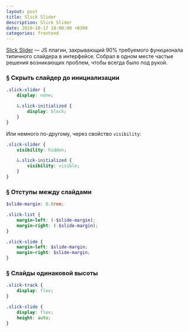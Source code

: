 ```yaml
---
layout: post
title: Slick Slider
description: Slick Slider
date: 2019-10-17 18:00:00 +0300
categories: frontend
---
```


<p><a href="https://kenwheeler.github.io/slick/" rel="noopener noreferrer" target="_blank">Slick Slider</a>&nbsp;&mdash; JS&nbsp;плагин, закрывающий&nbsp;90% требуемого функционала типичного слайдера в&nbsp;интерфейсе. Собрал в&nbsp;одном месте частые решения возникающих проблем, чтобы всегда было под рукой.</p>

<h3 id="hide-slider"><a href="#hide-slider" class="post__anchor">§</a> Скрыть слайдер до&nbsp;инициализации</h3>

```scss
.slick-slider {
    display: none;

    &.slick-initialized {
        display: block;
    }
}
```

<p>Или немного по-другому, через свойство <code class="code">visibility</code>:</p>

```scss
.slick-slider {
    visibility: hidden; 

    &.slick-initialized {
        visibility: visible;
    }
}
```

<h3 id="slides-margin"><a href="#slides-margin" class="post__anchor">§</a> Отступы между слайдами</h3>

```scss
$slide-margin: 0.8rem;

.slick-list {
    margin-left: (-$slide-margin);
    margin-right: (-$slide-margin);
}

.slick-slide {
    margin-left: $slide-margin;
    margin-right: $slide-margin;
}
```

<h3 id="equal-height-slides"><a href="#equal-height-slides" class="post__anchor">§</a> Слайды одинаковой высоты</h3>

```css
.slick-track {
    display: flex;
}

.slick-slide {
    display: flex;
    height: auto;
}
```